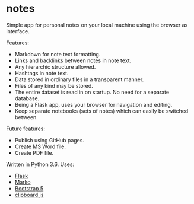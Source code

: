 # notes

Simple app for personal notes on your local machine using the browser
as interface.

Features:

- Markdown for note text formatting.
- Links and backlinks between notes in note text.
- Any hierarchic structure allowed.
- Hashtags in note text.
- Data stored in ordinary files in a transparent manner.
- Files of any kind may be stored.
- The entire dataset is read in on startup. No need for a separate database.
- Being a Flask app, uses your browser for navigation and editing.
- Keep separate notebooks (sets of notes) which can easily be switched between.

Future features:

- Publish using GitHub pages.
- Create MS Word file.
- Create PDF file.

Written in Python 3.6. Uses:

- [Flask](https://flask.palletsprojects.com/en/1.1.x/)
- [Marko](https://github.com/frostming/marko)
- [Bootstrap 5](https://getbootstrap.com/docs/5.0/getting-started/introduction/)
- [clipboard.js](https://clipboardjs.com/)
